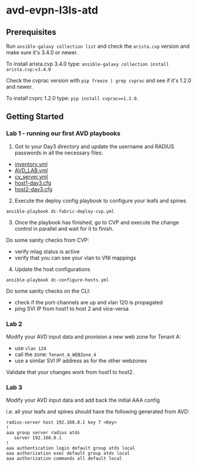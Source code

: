 # avd-evpn-l3ls-atd

## Prerequisites

Run `ansible-galaxy collection list` and check the `arista.cvp` version and make sure it's 3.4.0 or
newer. 

To install arista.cvp 3.4.0 type: `ansible-galaxy collection install arista.cvp:=3.4.0`

Check the cvprac version with `pip freeze | grep cvprac` and see if it's 1.2.0 and newer. 

To install cvprc 1.2.0 type: `pip install cvprac==1.2.0`.
## Getting Started

### Lab 1 - running our first AVD playbooks

1. Got to your Day3 directory and update the username and RADIUS passwords in all the necessary files:
- [inventory.yml](./inventory.yml)
- [AVD_LAB.yml](./group_vars/AVD_LAB.yml)
- [cv_server.yml](./host_vars/cv_server.yml)
- [host1-day3.cfg](./configlets/host1-day3.cfg)
- [host2-day3.cfg](./configlets/host2-day3.cfg)

2. Execute the deploy config playbook to configure your leafs and spines

`ansible-playbook dc-fabric-deploy-cvp.yml`

3. Once the playbook has finished, go to CVP and execute the change control in parallel and wait for 
it to finish.

Do some sanity checks from CVP:
- verify mlag status is active
- verify that you can see your vlan to VNI mappings


4. Update the host configurations

`ansible-playbook dc-configure-hosts.yml`

Do some sanity checks on the CLI:
- check if the port-channels are up and vlan 120 is propagated
- ping SVI IP from host1 to host 2 and vice-versa

### Lab 2

Modify your AVD input data and provision a new web zone for Tenant A:
- use `vlan 124`
- call the zone: `Tenant_A_WEBZone_4`
- use a similar SVI IP address as for the other webzones

Validate that your changes work from host1 to host2.

### Lab 3

Modify your AVD input data and add back the initial AAA config

i.e. all your leafs and spines should have the following generated from AVD:

```
radius-server host 192.168.0.1 key 7 <Key>
!
aaa group server radius atds
   server 192.168.0.1
!
aaa authentication login default group atds local
aaa authorization exec default group atds local
aaa authorization commands all default local
```
